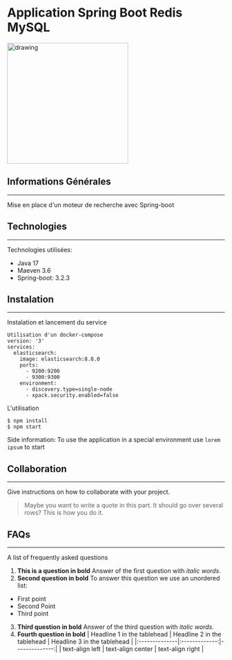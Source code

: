 <h1>Application Spring Boot Redis MySQL</h1>
<img src="https://user.oc-static.com/upload/2017/10/10/15076639807937_Elasticsearch-Logo-Color-V.jpg.png" alt="drawing" width="280px"/>

## Informations Générales
***
Mise en place d'un moteur de recherche avec Spring-boot
## Technologies
***
Technologies utilisées:
* Java 17 
* Maeven 3.6
* Spring-boot: 3.2.3
## Instalation
***
Instalation et lancement du service
```
Utilisation d'un docker-compose
version: '3'
services:
  elasticsearch:
    image: elasticsearch:8.8.0
    ports:
      - 9200:9200
      - 9300:9300
    environment:
      - discovery.type=single-node
      - xpack.security.enabled=false
```
L'utilisation
```
$ npm install
$ npm start
```
Side information: To use the application in a special environment use ```lorem ipsum``` to start
## Collaboration
***
Give instructions on how to collaborate with your project.
> Maybe you want to write a quote in this part. 
> It should go over several rows?
> This is how you do it.
## FAQs
***
A list of frequently asked questions
1. **This is a question in bold**
Answer of the first question with _italic words_. 
2. __Second question in bold__ 
To answer this question we use an unordered list:
* First point
* Second Point
* Third point
3. **Third question in bold**
Answer of the third question with *italic words*.
4. **Fourth question in bold**
| Headline 1 in the tablehead | Headline 2 in the tablehead | Headline 3 in the tablehead |
|:--------------|:-------------:|--------------:|
| text-align left | text-align center | text-align right |
